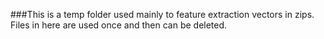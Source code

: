 ###This is a temp folder used mainly to feature extraction vectors in zips. Files in here are used once and then can be deleted.